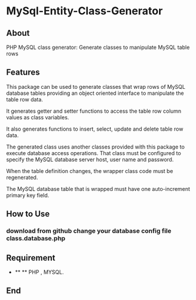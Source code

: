 # MySql-Entity-Class-Generator

## About
PHP MySQL class generator: Generate classes to manipulate MySQL table rows



## Features

This package can be used to generate classes that wrap rows of MySQL database tables providing an object oriented interface to manipulate the table row data.

It generates getter and setter functions to access the table row column values as class variables.

It also generates functions to insert, select, update and delete table row data.

The generated class uses another classes provided with this package to execute database access operations. That class must be configured to specify the MySQL database server host, user name and password.

When the table definition changes, the wrapper class code must be regenerated.

The MySQL database table that is wrapped must have one auto-increment primary key field.


## How to Use 

### download from github change your database config file class.database.php

## Requirement 
  * ** ** PHP , MYSQL. 

## End 
                  
